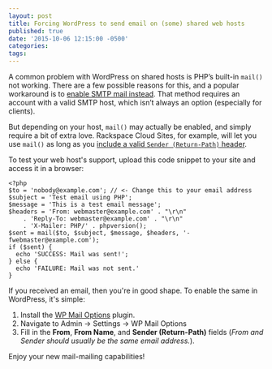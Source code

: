 ```yaml
---
layout: post
title: Forcing WordPress to send email on (some) shared web hosts
published: true
date: '2015-10-06 12:15:00 -0500'
categories:
tags:
---
```

A common problem with WordPress on shared hosts is PHP’s built-in `mail()` not working. There are a few possible reasons for this, and a popular workaround is to [enable SMTP mail instead](https://wordpress.org/plugins/wp-mail-smtp/). That method requires an account with a valid SMTP host, which isn’t always an option (especially for clients).

But depending on your host, `mail()` may actually be enabled, and simply require a bit of extra love. Rackspace Cloud Sites, for example, will let you use `mail()` as long as you [include a valid `Sender (Return-Path)` header](http://www.rackspace.com/knowledge_center/article/test-php-mail-functionality).

To test your web host's support, upload this code snippet to your site and access it in a browser:

    <?php
    $to = 'nobody@example.com'; // <- Change this to your email address
    $subject = 'Test email using PHP';
    $message = 'This is a test email message';
    $headers = 'From: webmaster@example.com' . "\r\n"
        . 'Reply-To: webmaster@example.com' . "\r\n"
        . 'X-Mailer: PHP/' . phpversion();
    $sent = mail($to, $subject, $message, $headers, '-fwebmaster@example.com');
    if ($sent) {
      echo 'SUCCESS: Mail was sent!';
    } else {
      echo 'FAILURE: Mail was not sent.'
    }

If you received an email, then you're in good shape. To enable the same in WordPress, it's simple:

1. Install the [WP Mail Options](https://wordpress.org/plugins/wp-mail-options/) plugin.
2. Navigate to Admin → Settings → WP Mail Options
3. Fill in the **From**, **From Name**, and **Sender (Return-Path)** fields (*From and Sender should usually be the same email address.*).

Enjoy your new mail-mailing capabilities!
